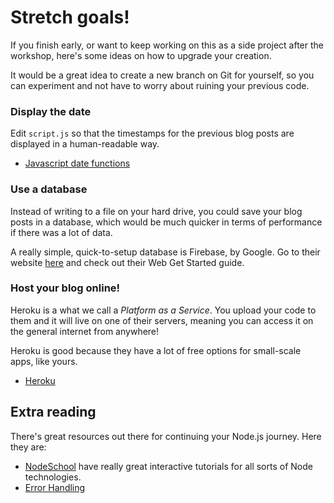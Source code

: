 # Stretch goals!

If you finish early, or want to keep working on this as a side project after the workshop, here's some ideas on how to upgrade your creation.

It would be a great idea to create a new branch on Git for yourself, so you can experiment and not have to worry about ruining your previous code.

### Display the date
 Edit `script.js` so that the timestamps for the previous blog posts are displayed in a human-readable way.

 * [Javascript date functions](http://www.w3schools.com/jsref/jsref_obj_date.asp)


### Use a database
Instead of writing to a file on your hard drive, you could save your blog posts in a database, which would be much quicker in terms of performance if there was a lot of data.

A really simple, quick-to-setup database is Firebase, by Google.  Go to their website [here](https://firebase.google.com/docs/) and check out their Web Get Started guide.

### Host your blog online!
Heroku is a what we call a *Platform as a Service*.  You upload your code to them and it will live on one of their servers, meaning you can access it on the general internet from anywhere!  

Heroku is good because they have a lot of free options for small-scale apps, like yours.

* [Heroku](https://www.heroku.com/platform)

## Extra reading
There's great resources out there for continuing your Node.js journey.  Here they are:

* [NodeSchool](nodeschool.io) have really great interactive tutorials for all sorts of Node technologies.
* [Error Handling](http://thenodeway.io/posts/understanding-error-first-callbacks/)
